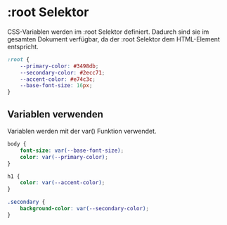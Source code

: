 # :root Selektor

CSS-Variablen werden im :root Selektor definiert. Dadurch sind sie im gesamten Dokument verfügbar, da der :root Selektor dem HTML-Element entspricht.

```css
:root {
    --primary-color: #3498db;
    --secondary-color: #2ecc71;
    --accent-color: #e74c3c;
    --base-font-size: 16px;
}
```

## Variablen verwenden

Variablen werden mit der var() Funktion verwendet.

```css
body { 
	font-size: var(--base-font-size); 
	color: var(--primary-color); 
} 

h1 { 
	color: var(--accent-color); 
} 

.secondary { 
	background-color: var(--secondary-color); 
}
```

```css

```
